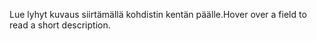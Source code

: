 <span data-ttu-id="01300-101">Lue lyhyt kuvaus siirtämällä kohdistin kentän päälle.</span><span class="sxs-lookup"><span data-stu-id="01300-101">Hover over a field to read a short description.</span></span>
